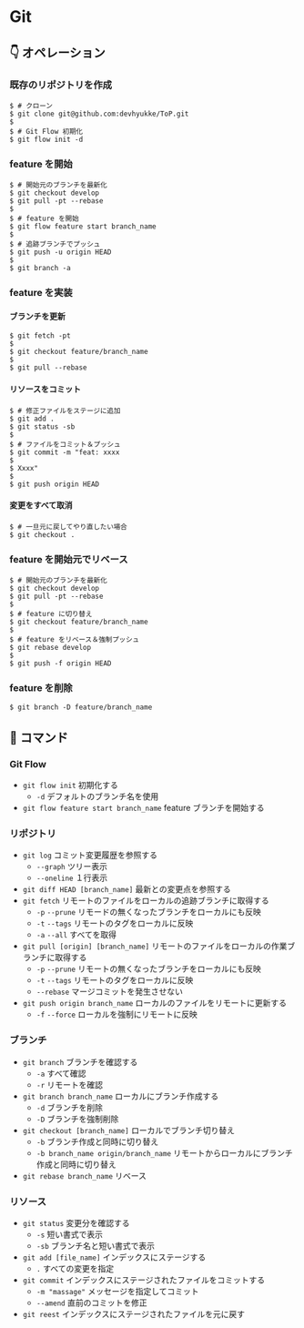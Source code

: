 # Git

## :point_down: オペレーション

### 既存のリポジトリを作成
```
$ # クローン
$ git clone git@github.com:devhyukke/ToP.git
$
$ # Git Flow 初期化
$ git flow init -d
```

### feature を開始
```
$ # 開始元のブランチを最新化
$ git checkout develop
$ git pull -pt --rebase
$
$ # feature を開始
$ git flow feature start branch_name
$
$ # 追跡ブランチでプッシュ
$ git push -u origin HEAD
$ 
$ git branch -a
```

### feature を実装

#### ブランチを更新
```
$ git fetch -pt
$
$ git checkout feature/branch_name
$
$ git pull --rebase
```

#### リソースをコミット
```
$ # 修正ファイルをステージに追加
$ git add .
$ git status -sb
$
$ # ファイルをコミット＆プッシュ
$ git commit -m "feat: xxxx
$
$ Xxxx"
$
$ git push origin HEAD
```

#### 変更をすべて取消
```
$ # 一旦元に戻してやり直したい場合
$ git checkout .
```

### feature を開始元でリベース
```
$ # 開始元のブランチを最新化
$ git checkout develop
$ git pull -pt --rebase
$
$ # feature に切り替え
$ git checkout feature/branch_name
$
$ # feature をリベース＆強制プッシュ
$ git rebase develop
$
$ git push -f origin HEAD
```

### feature を削除
```
$ git branch -D feature/branch_name
```

## :memo: コマンド

### Git Flow
* `git flow init` 初期化する
    * `-d` デフォルトのブランチ名を使用
* `git flow feature start branch_name` feature ブランチを開始する

### リポジトリ
* `git log` コミット変更履歴を参照する
    * `--graph` ツリー表示
    * `--oneline` １行表示
* `git diff HEAD [branch_name]` 最新との変更点を参照する
* `git fetch` リモートのファイルをローカルの追跡ブランチに取得する
    * `-p` `--prune` リモードの無くなったブランチをローカルにも反映
    * `-t` `--tags` リモートのタグをローカルに反映
	* `-a` `--all` すべてを取得
* `git pull [origin] [branch_name]` リモートのファイルをローカルの作業ブランチに取得する
    * `-p` `--prune` リモートの無くなったブランチをローカルにも反映
    * `-t` `--tags` リモートのタグをローカルに反映
	* `--rebase` マージコミットを発生させない
* `git push origin branch_name` ローカルのファイルをリモートに更新する
    * `-f` `--force` ローカルを強制にリモートに反映

### ブランチ
* `git branch` ブランチを確認する
    * `-a` すべて確認
    * `-r` リモートを確認
* `git branch branch_name` ローカルにブランチ作成する
    * `-d` ブランチを削除
    * `-D` ブランチを強制削除
* `git checkout [branch_name]` ローカルでブランチ切り替え
	* `-b` ブランチ作成と同時に切り替え
	* `-b branch_name origin/branch_name` リモートからローカルにブランチ作成と同時に切り替え
* `git rebase branch_name` リベース

### リソース
* `git status` 変更分を確認する
    * `-s` 短い書式で表示
    * `-sb` ブランチ名と短い書式で表示
* `git add [file_name]` インデックスにステージする
	* `.` すべての変更を指定
* `git commit` インデックスにステージされたファイルをコミットする
    * `-m "massage"` メッセージを指定してコミット
    * `--amend` 直前のコミットを修正
* `git reest` インデックスにステージされたファイルを元に戻す
